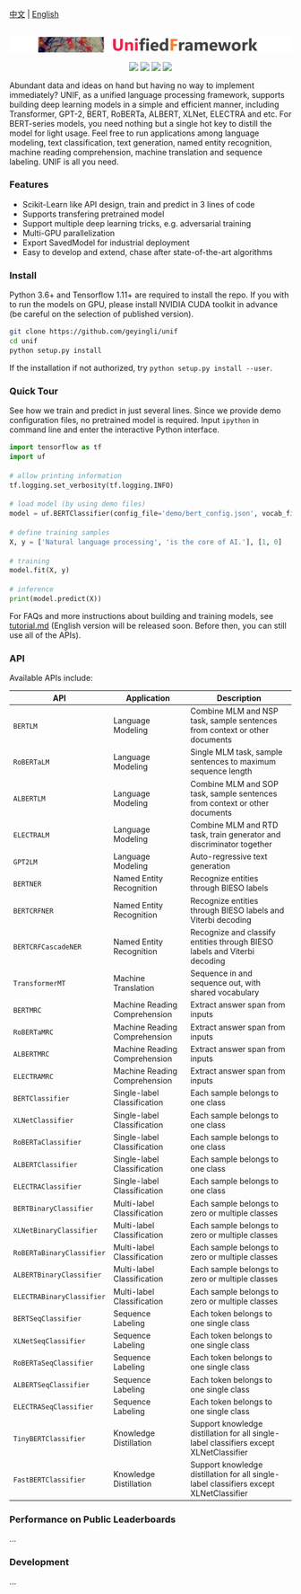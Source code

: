[中文](README_CN.md) | [English]()

<p align="center">
    <br>
    	<img src="logo.png" style="zoom:70%"/>
    <br>
<p>
<p align="center">
    <a>
        <img src="https://img.shields.io/badge/build-passing-brightgreen">
    </a>
    <a>
        <img src="https://img.shields.io/badge/version-beta2.1.25-blue">
    </a>
    <a>
        <img src="https://img.shields.io/badge/tensorflow-≥1.11.0-yellow">
    </a>
    <a>
        <img src="https://img.shields.io/badge/license-Apache2.0-red">
    </a>
</p>
Abundant data and ideas on hand but having no way to implement immediately? UNIF, as a unified language processing framework, supports building deep learning models in a simple and efficient manner, including Transformer, GPT-2, BERT, RoBERTa, ALBERT, XLNet, ELECTRA and etc. For BERT-series models, you need nothing but a single hot key to distill the model for light usage. Feel free to run applications among language modeling, text classification, text generation, named entity recognition, machine reading comprehension, machine translation and sequence labeling. UNIF is all you need.

### Features

- Scikit-Learn like API design, train and predict in 3 lines of code
- Supports transfering pretrained model
- Support multiple deep learning tricks, e.g. adversarial training
- Multi-GPU parallelization
- Export SavedModel for industrial deployment
- Easy to develop and extend, chase after state-of-the-art algorithms

### Install

Python 3.6+ and Tensorflow 1.11+ are required to install the repo. If you with to run the models on GPU, please install NVIDIA CUDA toolkit in advance (be careful on the selection of published version). 

``` bash
git clone https://github.com/geyingli/unif
cd unif
python setup.py install
```

If the installation if not authorized, try `python setup.py install --user`.

### Quick Tour

See how we train and predict in just several lines. Since we provide demo configuration files, no pretrained model is required. Input `ipython` in command line and enter the interactive Python interface.

``` python
import tensorflow as tf
import uf

# allow printing information
tf.logging.set_verbosity(tf.logging.INFO)

# load model (by using demo files)
model = uf.BERTClassifier(config_file='demo/bert_config.json', vocab_file='demo/vocab.txt')

# define training samples
X, y = ['Natural language processing', 'is the core of AI.'], [1, 0]

# training
model.fit(X, y)

# inference
print(model.predict(X))
```

For FAQs and more instructions about building and training models, see [tutorial.md](./tutorial.md) (English version will be released soon. Before then, you can still use all of the APIs).

### API

Available APIs include:

| API 				| Application | Description                                       |
| ----------- | ------------ | ---------------------------------------------------- |
| `BERTLM` 		| Language Modeling | Combine MLM and NSP task, sample sentences from context or other documents |
| `RoBERTaLM` 		| Language Modeling | Single MLM task, sample sentences to maximum sequence length |
| `ALBERTLM` 		| Language Modeling | Combine MLM and SOP task, sample sentences from context or other documents |
| `ELECTRALM` 		| Language Modeling | Combine MLM and RTD task, train generator and discriminator together |
| `GPT2LM` | Language Modeling | Auto-regressive text generation |
| `BERTNER` 		| Named Entity Recognition | Recognize entities through BIESO labels |
| `BERTCRFNER` 		| Named Entity Recognition | Recognize entities through BIESO labels and Viterbi decoding |
| `BERTCRFCascadeNER` | Named Entity Recognition | Recognize and classify entities through BIESO labels and Viterbi decoding |
| `TransformerMT` | Machine Translation | Sequence in and sequence out, with shared vocabulary |
| `BERTMRC` 		| Machine Reading Comprehension | Extract answer span from inputs |
| `RoBERTaMRC` 		| Machine Reading Comprehension | Extract answer span from inputs |
| `ALBERTMRC` 		| Machine Reading Comprehension | Extract answer span from inputs |
| `ELECTRAMRC` 		| Machine Reading Comprehension | Extract answer span from inputs |
| `BERTClassifier` 		| Single-label Classification | Each sample belongs to one class |
| `XLNetClassifier` 		| Single-label Classification | Each sample belongs to one class |
| `RoBERTaClassifier` 		| Single-label Classification | Each sample belongs to one class |
| `ALBERTClassifier` 		| Single-label Classification | Each sample belongs to one class |
| `ELECTRAClassifier` 		| Single-label Classification | Each sample belongs to one class |
| `BERTBinaryClassifier` 		| Multi-label Classification | Each sample belongs to zero or multiple classes |
| `XLNetBinaryClassifier` 		| Multi-label Classification | Each sample belongs to zero or multiple classes |
| `RoBERTaBinaryClassifier` 		| Multi-label Classification | Each sample belongs to zero or multiple classes |
| `ALBERTBinaryClassifier` 		| Multi-label Classification | Each sample belongs to zero or multiple classes |
| `ELECTRABinaryClassifier` 		| Multi-label Classification | Each sample belongs to zero or multiple classes |
| `BERTSeqClassifier` 		| Sequence Labeling | Each token belongs to one single class |
| `XLNetSeqClassifier` 		| Sequence Labeling | Each token belongs to one single class |
| `RoBERTaSeqClassifier` 		| Sequence Labeling | Each token belongs to one single class |
| `ALBERTSeqClassifier` 		| Sequence Labeling | Each token belongs to one single class |
| `ELECTRASeqClassifier` 		| Sequence Labeling | Each token belongs to one single class |
| `TinyBERTClassifier` 		| Knowledge Distillation | Support knowledge distillation for all single-label classifiers except XLNetClassifier |
| `FastBERTClassifier` 		| Knowledge Distillation | Support knowledge distillation for all single-label classifiers except XLNetClassifier |

### Performance on Public Leaderboards

...

### Development

...